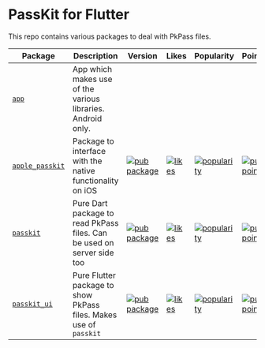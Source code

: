 # PassKit for Flutter

This repo contains various packages to deal with PkPass files.

| Package                          | Description                                                            | Version                                                                                                  | Likes                                                                                                    | Popularity                                                                                                         | Points                                                                                                         |
|----------------------------------|------------------------------------------------------------------------|----------------------------------------------------------------------------------------------------------|----------------------------------------------------------------------------------------------------------|--------------------------------------------------------------------------------------------------------------------|----------------------------------------------------------------------------------------------------------------|
| [`app`](app)                     | App which makes use of the various libraries. Android only.            |                                                                                                          |                                                                                                          |                                                                                                                    |                                                                                                                |
| [`apple_passkit`](apple_passkit) | Package to interface with the native functionality on iOS              | [![pub package](https://img.shields.io/pub/v/apple_passkit.svg)](https://pub.dev/packages/apple_passkit) | [![likes](https://img.shields.io/pub/likes/apple_passkit)](https://pub.dev/packages/apple_passkit/score) | [![popularity](https://img.shields.io/pub/popularity/apple_passkit)](https://pub.dev/packages/apple_passkit/score) | [![pub points](https://img.shields.io/pub/points/apple_passkit)](https://pub.dev/packages/apple_passkit/score) |
| [`passkit`](passkit)             | Pure Dart package to read PkPass files. Can be used on server side too | [![pub package](https://img.shields.io/pub/v/passkit.svg)](https://pub.dev/packages/passkit)             | [![likes](https://img.shields.io/pub/likes/passkit)](https://pub.dev/packages/passkit/score)             | [![popularity](https://img.shields.io/pub/popularity/passkit)](https://pub.dev/packages/passkit/score)             | [![pub points](https://img.shields.io/pub/points/passkit)](https://pub.dev/packages/passkit/score)             |
| [`passkit_ui`](passkit_ui)       | Pure Flutter package to show PkPass files. Makes use of `passkit`      | [![pub package](https://img.shields.io/pub/v/passkit_ui.svg)](https://pub.dev/packages/passkit_ui)       | [![likes](https://img.shields.io/pub/likes/passkit_ui)](https://pub.dev/packages/passkit_ui/score)       | [![popularity](https://img.shields.io/pub/popularity/passkit_ui)](https://pub.dev/packages/passkit_ui/score)       | [![pub points](https://img.shields.io/pub/points/passkit_ui)](https://pub.dev/packages/passkit_ui/score)       |

